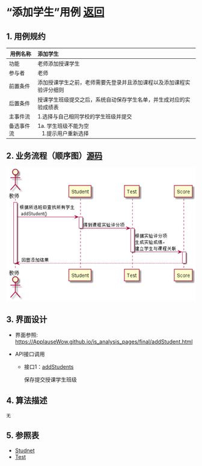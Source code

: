 # “添加学生”用例 [返回](../README.md)
## 1. 用例规约

|用例名称|添加学生|
|-------|:-------------|
|功能|老师添加授课学生|
|参与者|老师|
|前置条件|添加授课学生之前，老师需要先登录并且添加课程以及添加课程实验评分细则|
|后置条件| 授课学生班级提交之后，系统自动保存学生名单，并生成对应的实验成绩表|
|主事件流| 1.选择与自己相同学校的学生班级并提交|
|备选事件流|1a. 学生班级不能为空 <br/>&nbsp;&nbsp; 1.提示用户重新选择|


## 2. 业务流程（顺序图）[源码](../src/seq_addStudents.puml)
![sequence1](../seq_addStudents.png) 

    
## 3. 界面设计
- 界面参照: https://ApplauseWow.github.io/is_analysis_pages/final/addStudent.html

- API接口调用

    - 接口1：[addStudents](../interface/addStudents.md)
        
        保存提交授课学生班级
         
    
## 4. 算法描述
    无
    
## 5. 参照表

- [Studnet](../DataTables.md/#STUDENTS)
- [Test](../DataTables.md/#TESTS)
